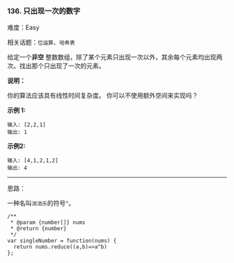 ### 136. 只出现一次的数字

难度：Easy

相关话题：`位运算`、`哈希表`

给定一个**非空** 整数数组，除了某个元素只出现一次以外，其余每个元素均出现两次。找出那个只出现了一次的元素。



**说明：** 



你的算法应该具有线性时间复杂度。 你可以不使用额外空间来实现吗？



**示例 1:** 



```
输入: [2,2,1]
输出: 1
```


**示例2:** 



```
输入: [4,1,2,1,2]
输出: 4
```



-----

思路：

一种名叫`消消乐`的符号`^`。

```
/**
 * @param {number[]} nums
 * @return {number}
 */
var singleNumber = function(nums) {
  return nums.reduce((a,b)=>a^b)
};
```


